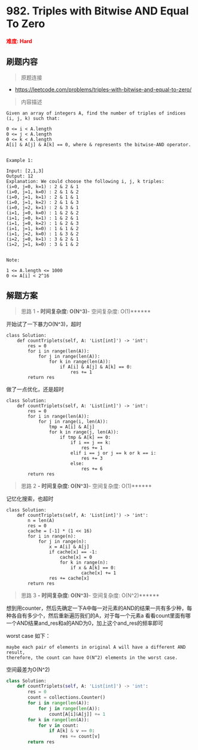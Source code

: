 # 982. Triples with Bitwise AND Equal To Zero

**<font color=red>难度: Hard</font>**

## 刷题内容

> 原题连接

* https://leetcode.com/problems/triples-with-bitwise-and-equal-to-zero/

> 内容描述

```
Given an array of integers A, find the number of triples of indices (i, j, k) such that:

0 <= i < A.length
0 <= j < A.length
0 <= k < A.length
A[i] & A[j] & A[k] == 0, where & represents the bitwise-AND operator.
 

Example 1:

Input: [2,1,3]
Output: 12
Explanation: We could choose the following i, j, k triples:
(i=0, j=0, k=1) : 2 & 2 & 1
(i=0, j=1, k=0) : 2 & 1 & 2
(i=0, j=1, k=1) : 2 & 1 & 1
(i=0, j=1, k=2) : 2 & 1 & 3
(i=0, j=2, k=1) : 2 & 3 & 1
(i=1, j=0, k=0) : 1 & 2 & 2
(i=1, j=0, k=1) : 1 & 2 & 1
(i=1, j=0, k=2) : 1 & 2 & 3
(i=1, j=1, k=0) : 1 & 1 & 2
(i=1, j=2, k=0) : 1 & 3 & 2
(i=2, j=0, k=1) : 3 & 2 & 1
(i=2, j=1, k=0) : 3 & 1 & 2
 

Note:

1 <= A.length <= 1000
0 <= A[i] < 2^16
```

## 解题方案

> 思路 1
******- 时间复杂度: O(N^3)******- 空间复杂度: O(1)******



开始试了一下暴力O(N^3)，超时


```
class Solution:
    def countTriplets(self, A: 'List[int]') -> 'int':
        res = 0
        for i in range(len(A)):
            for j in range(len(A)):
                for k in range(len(A)):
                    if A[i] & A[j] & A[k] == 0:
                        res += 1
        return res
```

做了一点优化，还是超时


```
class Solution:
    def countTriplets(self, A: 'List[int]') -> 'int':
        res = 0
        for i in range(len(A)):
            for j in range(i, len(A)):
                tmp = A[i] & A[j]
                for k in range(j, len(A)):
                    if tmp & A[k] == 0:
                        if i == j == k:
                            res += 1
                        elif i == j or j == k or k == i:
                            res += 3
                        else:
                            res += 6
        return res
```





> 思路 2
******- 时间复杂度: O(N^3)******- 空间复杂度: O(1)******


记忆化搜索，也超时

```
class Solution:
    def countTriplets(self, A: 'List[int]') -> 'int':
        n = len(A)
        res = 0
        cache = [-1] * (1 << 16)
        for i in range(n):
            for j in range(n):
                x = A[i] & A[j]
                if cache[x] == -1:
                    cache[x] = 0
                    for k in range(n):
                        if x & A[k] == 0:
                            cache[x] += 1
                res += cache[x]
        return res
```



> 思路 3
******- 时间复杂度: O(N^3)******- 空间复杂度: O(N^2)******


想到用counter，然后先确定一下A中每一对元素的AND的结果一共有多少种，每种各自有多少个，然后重新遍历我们的A，对于每一个元素a
看看count里面有哪一个AND结果and_res和a的AND为0，加上这个and_res的频率即可

worst case 如下：
```
maybe each pair of elements in original A will have a different AND result, 
therefore, the count can have O(N^2) elements in the worst case.
```

空间最差为O(N^2)


```python
class Solution:
    def countTriplets(self, A: 'List[int]') -> 'int':
        res = 0
        count = collections.Counter()
        for i in range(len(A)):
            for j in range(len(A)):
                count[A[i]&A[j]] += 1
        for k in range(len(A)):
            for v in count:
                if A[k] & v == 0:
                    res += count[v]
        return res
```
























